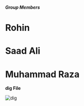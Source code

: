 **_Group Members_**
# Rohin
# Saad Ali
# Muhammad Raza

**dig File**

![dig](https://user-images.githubusercontent.com/99000179/154732579-80e557f9-dcf0-4173-bf4c-86990b39c723.jpg)
